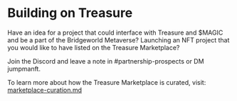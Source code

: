 # Building on Treasure

Have an idea for a project that could interface with Treasure and $MAGIC and be a part of the Bridgeworld Metaverse? Launching an NFT project that you would like to have listed on the Treasure Marketplace?

Join the Discord and leave a note in #partnership-prospects or DM jumpmanft.

To learn more about how the Treasure Marketplace is curated, visit: [marketplace-curation.md](marketplace-curation.md "mention")
